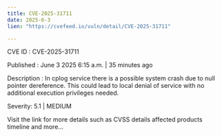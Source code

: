 ```yaml
---
title: CVE-2025-31711
date: 2025-6-3
lien: "https://cvefeed.io/vuln/detail/CVE-2025-31711"

---
```


CVE ID : CVE-2025-31711

Published :  June 3
2025
6:15 a.m. | 35 minutes ago

Description : In cplog service
there is a possible system crash due to null pointer dereference. This could lead to local denial of service with no additional execution privileges needed.

Severity: 5.1 | MEDIUM

Visit the link for more details
such as CVSS details
affected products
timeline
and more...
